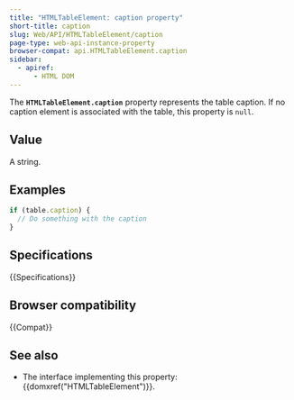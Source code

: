 ```yaml
---
title: "HTMLTableElement: caption property"
short-title: caption
slug: Web/API/HTMLTableElement/caption
page-type: web-api-instance-property
browser-compat: api.HTMLTableElement.caption
sidebar:
  - apiref:
      - HTML DOM
---
```


The **`HTMLTableElement.caption`** property represents the
table caption. If no caption element is associated with the table, this property is
`null`.

## Value

A string.

## Examples

```js
if (table.caption) {
  // Do something with the caption
}
```

## Specifications

{{Specifications}}

## Browser compatibility

{{Compat}}

## See also

- The interface implementing this property: {{domxref("HTMLTableElement")}}.
